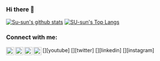 ### Hi there 👋
[![Su-sun's github stats](https://github-readme-stats.vercel.app/api?username=susanmaharjan)](https://github.com/susanmaharjan/github-readme-stats)
[![SU-sun's Top Langs](https://github-readme-stats.vercel.app/api/top-langs/?username=susanmaharjan&layout=compact)](https://github.com/susanmaharjan/github-readme-stats)
### Connect with me:

[<img align="left" alt="susanmaharjan | YouTube" width="22px" src="https://cdn.jsdelivr.net/npm/simple-icons@v3/icons/youtube.svg" />][youtube]
[<img align="left" alt="susanmaharjan | Twitter" width="22px" src="https://cdn.jsdelivr.net/npm/simple-icons@v3/icons/twitter.svg" />][twitter]
[<img align="left" alt="susanmaharjan | LinkedIn" width="22px" src="https://cdn.jsdelivr.net/npm/simple-icons@v3/icons/linkedin.svg" />][linkedin]
[<img align="left" alt="susanmaharjan | Instagram" width="22px" src="https://cdn.jsdelivr.net/npm/simple-icons@v3/icons/instagram.svg" />][instagram]

<br />
